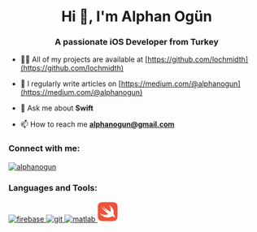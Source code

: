 <h1 align="center">Hi 👋, I'm Alphan Ogün</h1>
<h3 align="center">A passionate iOS Developer from Turkey</h3>

- 👨‍💻 All of my projects are available at [https://github.com/lochmidth](https://github.com/lochmidth)

- 📝 I regularly write articles on [https://medium.com/@alphanogun](https://medium.com/@alphanogun)

- 💬 Ask me about **Swift**

- 📫 How to reach me **alphanogun@gmail.com**

<h3 align="left">Connect with me:</h3>
<p align="left">
<a href="https://linkedin.com/in/alphanogun" target="blank"><img align="center" src="https://raw.githubusercontent.com/rahuldkjain/github-profile-readme-generator/master/src/images/icons/Social/linked-in-alt.svg" alt="alphanogun" height="30" width="40" /></a>
</p>

<h3 align="left">Languages and Tools:</h3>
<p align="left"> <a href="https://firebase.google.com/" target="_blank" rel="noreferrer"> <img src="https://www.vectorlogo.zone/logos/firebase/firebase-icon.svg" alt="firebase" width="40" height="40"/> </a> <a href="https://git-scm.com/" target="_blank" rel="noreferrer"> <img src="https://www.vectorlogo.zone/logos/git-scm/git-scm-icon.svg" alt="git" width="40" height="40"/> </a> <a href="https://www.mathworks.com/" target="_blank" rel="noreferrer"> <img src="https://upload.wikimedia.org/wikipedia/commons/2/21/Matlab_Logo.png" alt="matlab" width="40" height="40"/> </a> <a href="https://developer.apple.com/swift/" target="_blank" rel="noreferrer"> <img src="https://raw.githubusercontent.com/devicons/devicon/master/icons/swift/swift-original.svg" alt="swift" width="40" height="40"/> </a> </p>
